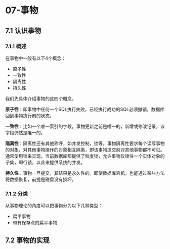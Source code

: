 
# 07-事物

## 7.1 认识事物

### 7.1.1 概述

在事物中一般有以下4个概念：

- 原子性
- 一致性
- 隔离性
- 持久性

我们先具体介绍事物的这四个概念。

**原子性**：即事物中任何一个SQL执行失败，已经执行成功的SQL必须撤销，数据库回到事物执行前的状态。

**一致性**：比如一个唯一索引的字段，事物更新之前是唯一的，新增或修改记录，该字段仍然是唯一的。

**隔离性**：隔离性还有其他称呼，如并发控制，锁等。事物隔离性要求每个读写事物的对象，对其他事物操作的对象相互隔离，即该事物提交前对其他事物都不可见。通常使用锁来实现，当前数据库都提供了粒度锁，允许事物仅锁住一个实体对象的子集，即行锁，以此来提供系统的并发。

**持久性**：事物一旦提交，其结果是永久性的。即使数据库宕机，也能通过某些方法将数据恢复，前提是磁盘没有损坏。

### 7.1.2 分类 

从事物理论的角度可以把事物分为以下几种类型：

- 扁平事物
- 带有保存点的扁平事物

## 7.2 事物的实现

